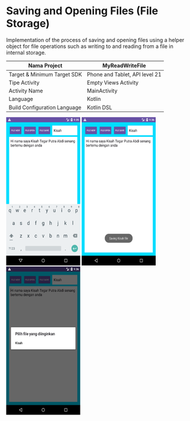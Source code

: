# Saving and Opening Files (File Storage)

Implementation of the process of saving and opening files using a helper object for file operations 
such as writing to and reading from a file in internal storage.

| Nama Project                  | MyReadWriteFile                |
|-------------------------------|--------------------------------|
| Target & Minimum Target SDK   | Phone and Tablet, API level 21 |
| Tipe Activity                 | Empty Views Activity           | 
| Activity Name                 | MainActivity                   |
| Language                      | Kotlin                         |
| Build Configuration Language  | Kotlin DSL                     |

<img src="preview_1.png" alt="Preview 1" width="200" height="400">
<img src="preview_2.png" alt="Preview 1" width="200" height="400">
<img src="preview_3.png" alt="Preview 1" width="200" height="400">